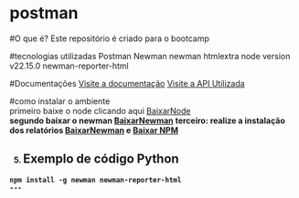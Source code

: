 # postman

#O que é?
Este repositório é criado para o bootcamp

#tecnologias utilizadas
Postman
Newman
newman htmlextra
node version  v22.15.0
newman-reporter-html

#Documentações
[Visite a  documentação](https://bold-firefly-54160.postman.co/documentation/44014771-bf1b03c0-3bfe-4594-9983-feae215ca7c3)
[Visite a  API Utilizada](https://serverest.dev/)

#como instalar o ambiente
<br/>primeiro baixe o node clicando aqui [BaixarNode](https://nodejs.org/en/download)<b/>
<br/>segundo baixar o newman   [BaixarNewman](https://www.npmjs.com/package/newman)
terceiro: realize a instalação dos relatórios [BaixarNewman](https://github.com/postmanlabs/newman-reporter-html) e [Baixar NPM]( https://www.npmjs.com/package/newman-reporter-html)


5. ## Exemplo de código Python

```
npm install -g newman newman-reporter-html
---
